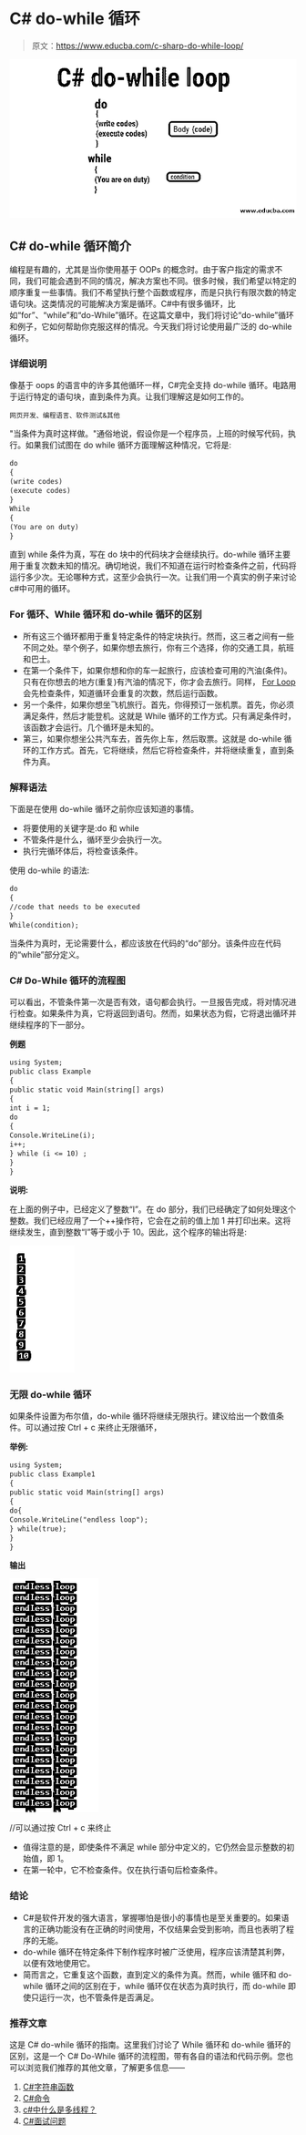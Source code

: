 # C# do-while 循环

> 原文：<https://www.educba.com/c-sharp-do-while-loop/>

![C# do while loop](img/2f189a0dee926afe7961c39a3af032cc.png)



## C# do-while 循环简介

编程是有趣的，尤其是当你使用基于 OOPs 的概念时。由于客户指定的需求不同，我们可能会遇到不同的情况，解决方案也不同。很多时候，我们希望以特定的顺序重复一些事情。我们不希望执行整个函数或程序，而是只执行有限次数的特定语句块。这类情况的可能解决方案是循环。C#中有很多循环，比如“for”、“while”和“do-While”循环。在这篇文章中，我们将讨论“do-while”循环和例子，它如何帮助你克服这样的情况。今天我们将讨论使用最广泛的 do-while 循环。

### 详细说明

像基于 oops 的语言中的许多其他循环一样，C#完全支持 do-while 循环。电路用于运行特定的语句块，直到条件为真。让我们理解这是如何工作的。

<small>网页开发、编程语言、软件测试&其他</small>

"当条件为真时这样做。"通俗地说，假设你是一个程序员，上班的时候写代码，执行。如果我们试图在 do while 循环方面理解这种情况，它将是:

```
do
{
(write codes)
(execute codes)
}
While
{
(You are on duty)
}
```

直到 while 条件为真，写在 do 块中的代码块才会继续执行。do-while 循环主要用于重复次数未知的情况。确切地说，我们不知道在运行时检查条件之前，代码将运行多少次。无论哪种方式，这至少会执行一次。让我们用一个真实的例子来讨论 c#中可用的循环。

### For 循环、While 循环和 do-while 循环的区别

*   所有这三个循环都用于重复特定条件的特定块执行。然而，这三者之间有一些不同之处。举个例子，如果你想去旅行，你有三个选择，你的交通工具，航班和巴士。
*   在第一个条件下，如果你想和你的车一起旅行，应该检查可用的汽油(条件)。只有在你想去的地方(重复)有汽油的情况下，你才会去旅行。同样， [For Loop](https://www.educba.com/c-sharp-for-loop/) 会先检查条件，知道循环会重复的次数，然后运行函数。
*   另一个条件，如果你想坐飞机旅行。首先，你得预订一张机票。首先，你必须满足条件，然后才能登机。这就是 While 循环的工作方式。只有满足条件时，该函数才会运行。几个循环是未知的。
*   第三，如果你想坐公共汽车去，首先你上车，然后取票。这就是 do-while 循环的工作方式。首先，它将继续，然后它将检查条件，并将继续重复，直到条件为真。

### 解释语法

下面是在使用 do-while 循环之前你应该知道的事情。

*   将要使用的关键字是:do 和 while
*   不管条件是什么，循环至少会执行一次。
*   执行完循环体后，将检查该条件。

使用 do-while 的语法:

```
do
{
//code that needs to be executed
}
While(condition);
```

当条件为真时，无论需要什么，都应该放在代码的“do”部分。该条件应在代码的“while”部分定义。

### C# Do-While 循环的流程图

可以看出，不管条件第一次是否有效，语句都会执行。一旦报告完成，将对情况进行检查。如果条件为真，它将返回到语句。然而，如果状态为假，它将退出循环并继续程序的下一部分。

**例题**

```
using System;
public class Example
{
public static void Main(string[] args)
{
int i = 1;
do
{
Console.WriteLine(i);
i++;
} while (i <= 10) ;
}
}
```

**说明:**

在上面的例子中，已经定义了整数“I”。在 do 部分，我们已经确定了如何处理这个整数。我们已经应用了一个++操作符，它会在之前的值上加 1 并打印出来。这将继续发生，直到整数“I”等于或小于 10。因此，这个程序的输出将是:

![C# Do-While Loop 1](img/169700e8761a7ec67380a32865f8e7de.png)



### 无限 do-while 循环

如果条件设置为布尔值，do-while 循环将继续无限执行。建议给出一个数值条件。可以通过按 Ctrl + c 来终止无限循环，

**举例:**

```
using System;
public class Example1
{
public static void Main(string[] args)
{
do{
Console.WriteLine("endless loop");
} while(true);
}
}
```

**输出**

![Infinite do-while Loop](img/7051026b83b8639e4ee10b54798e5300.png)



//可以通过按 Ctrl + c 来终止

*   值得注意的是，即使条件不满足 while 部分中定义的，它仍然会显示整数的初始值，即 1。
*   在第一轮中，它不检查条件。仅在执行语句后检查条件。

### 结论

*   C#是软件开发的强大语言，掌握哪怕是很小的事情也是至关重要的。如果语言的正确功能没有在正确的时间使用，不仅结果会受到影响，而且也表明了程序的无能。
*   do-while 循环在特定条件下制作程序时被广泛使用，程序应该清楚其利弊，以便有效地使用它。
*   简而言之，它重复这个函数，直到定义的条件为真。然而，while 循环和 do-while 循环之间的区别在于，while 循环仅在状态为真时执行，而 do-while 即使只运行一次，也不管条件是否满足。

### 推荐文章

这是 C# do-while 循环的指南。这里我们讨论了 While 循环和 do-while 循环的区别，这是一个 C# Do-While 循环的流程图，带有各自的语法和代码示例。您也可以浏览我们推荐的其他文章，了解更多信息——

1.  [C#字符串函数](https://www.educba.com/c-sharp-string-functions/)
2.  [C#命令](https://www.educba.com/c-sharp-commands/)
3.  [c#中什么是多线程？](https://www.educba.com/what-is-multithreading-in-c-sharp/)
4.  [C#面试问题](https://www.educba.com/c-sharp-design-pattern-interview-questions/)






